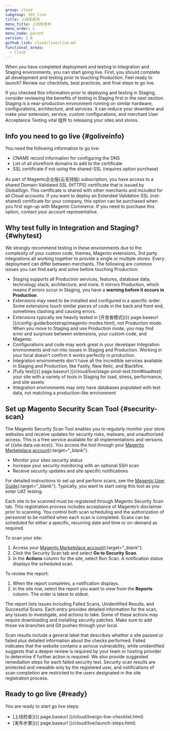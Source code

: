 ```yaml
---
group: cloud
subgroup: 165_live
title: 上线和发布
menu_title: 上线和发布
menu_order: 1
menu_node: parent
version: 2.0
github_link: cloud/live/live.md
functional_areas:
  - Cloud
---
```


When you have completed deployment and testing in Integration and Staging environments, you can start going live. First, you should complete all development and testing prior to touching Production. Feel ready to launch? Review our checklists, best practices, and final steps to go live.

If you checked this information prior to deploying and testing in Staging, consider reviewing the benefits of testing in Staging first in the next section. Staging is a near-production environment running on similar hardware, configurations, architecture, and services. It can reduce your downtime and make your extension, service, custom configurations, and merchant User Acceptance Testing vital 组件 to releasing your sites and stores.

## Info you need to go live {#goliveinfo}
You need the following information to go live:

* CNAME record information for configuring the DNS
* List of all storefront domains to add to the certificate
* SSL certificate if not using the shared-SSL (requires option purchase)

As part of Magento企业版(云支持版) subscription, you have access to a shared Domain-Validated SSL (HTTPS) certificate that is issued by GlobalSign. This certificate is shared with other merchants and included for all Cloud accounts. If you want to deploy an Extended Validation SSL (not-shared) certificate for your company, this option can be purchased when you first sign-up with Magento Commerce. If you need to purchase this option, contact your account representative.

## Why test fully in Integration and Staging? {#whytest}
We strongly recommend testing in these environments due to the complexity of your custom code, themes, Magento extensions, 3rd party integrations all working together to provide a single or multiple stores. Every deployment can differ between merchants. The following are common issues you can find early and solve before touching Production:

* Staging supports all Production services, features, database data, technology stack, architecture, and more. It mirrors Production, which means if errors occur in Staging, you have a **warning before it occurs in Production**.
* Extensions may need to be installed and configured in a specific order. Some extensions touch similar pieces of code in the back and front end, sometimes clashing and causing errors.
* Extensions typically are heavily tested in [开发者模式]({{ page.baseurl }}/config-guide/bootstrap/magento-modes.html), not Production mode. When you move to Staging and use Production mode, you may find error and surprises between extensions, your custom code, and Magento.
* Configurations and code may work great in your developer Integration environments and run into issues in Staging and Production. Working in your local doesn't confirm it works perfectly in production.
* Integration environments don't have all the incredible services available in Staging and Production, like Fastly, New Relic, and Blackfire.
* [Fully test]({{ page.baseurl }}/cloud/live/stage-prod-test.html#loadtest) your site with a variety of tools in Staging for load, stress, performance, and site assets
* Integration environments may only have databases populated with test data, not matching a production-like environment

## Set up Magento Security Scan Tool {#security-scan}
The Magento Security Scan Tool enables you to regularly monitor your store websites and receive updates for security risks, malware, and unauthorized access. This is a free service available for all implementations and versions of {{site.data.var.ece}}. You access the tool through your [Magento Marketplace account](https://account.magento.com/customer/account/login){:target="_blank"}.

* Monitor your sites security status
* Increase your security monitoring with an optional SSH scan
* Receive security updates and site specific notifications

For detailed instructions to set up and perform scans, see the [Magento User Guide](http://docs.magento.com/m2/ee/user_guide/magento/security-scan.html){:target="_blank"}. Typically, you want to start using this tool as you enter UAT testing.

Each site to be scanned must be registered through Magento Security Scan tab. This registration process includes acceptance of Magento’s disclaimer prior to scanning. You control both scan scheduling and the authorization of personnel to be notified when each scan is completed. Scans can be scheduled for either a specific, recurring date and time or on-demand as required.

To scan your site:

1. Access your [Magento Marketplace account](https://account.magento.com/customer/account/login){:target="_blank"}.
2. Click the Security Scan tab and select **Go to Security Scan**.
3. In the **Actions** column for the site, select Run Scan. A notification status displays the scheduled scan.

To review the report:

1. When the report completes, a notification displays.
2. In the site row, select the report you want to view from the **Reports** column. The order is latest to oldest.

The report lists issues including Failed Scans, Unidentified Results, and Successful Scans. Each entry provides detailed information for the scan, any issues to investigate, and actions to take. Some of these actions may require downloading and installing security patches. Make sure to add those via branches and Git pushes through your local.

Scan results include a general label that describes whether a site passed or failed plus detailed information about the checks performed. Failed indicates that the website contains a serious vulnerability, while unidentified suggests that a deeper review is required by your team or hosting provider to determine if further action is required. We also provide suggested remediation steps for each failed security test. Security scan results are protected and viewable only by the registered user, and notifications of scan completion are restricted to the users designated in the site registration process.

## Ready to go live {#ready}
You are ready to start go live steps:

* [上线检查]({{ page.baseurl }}/cloud/live/go-live-checklist.html)
* [发布步骤]({{ page.baseurl }}/cloud/live/launch-steps.html)
